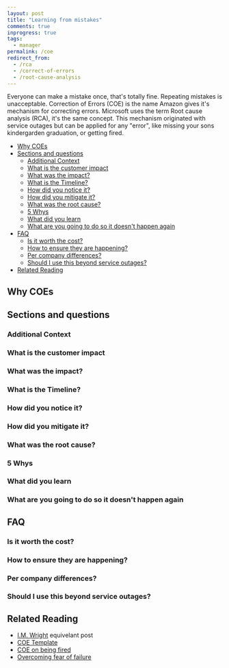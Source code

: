 ```yaml
---
layout: post
title: "Learning from mistakes"
comments: true
inprogress: true
tags:
  - manager
permalink: /coe
redirect_from:
  - /rca
  - /correct-of-errors
  - /root-cause-analysis
---
```


Everyone can make a mistake once, that's totally fine. Repeating mistakes is unacceptable. Correction of Errors (COE) is the name Amazon gives it's mechanism for correcting errors. Microsoft uses the term Root cause analysis (RCA), it's the same concept. This mechanism originated with service outages but can be applied for any "error", like missing your sons kindergarden graduation, or getting fired.

<!-- prettier-ignore-start -->
<!-- vim-markdown-toc GFM -->

- [Why COEs](#why-coes)
- [Sections and questions](#sections-and-questions)
    - [Additional Context](#additional-context)
    - [What is the customer impact](#what-is-the-customer-impact)
    - [What was the impact?](#what-was-the-impact)
    - [What is the Timeline?](#what-is-the-timeline)
    - [How did you notice it?](#how-did-you-notice-it)
    - [How did you mitigate it?](#how-did-you-mitigate-it)
    - [What was the root cause?](#what-was-the-root-cause)
    - [5 Whys](#5-whys)
    - [What did you learn](#what-did-you-learn)
    - [What are you going to do so it doesn't happen again](#what-are-you-going-to-do-so-it-doesnt-happen-again)
- [FAQ](#faq)
    - [Is it worth the cost?](#is-it-worth-the-cost)
    - [How to ensure they are happening?](#how-to-ensure-they-are-happening)
    - [Per company differences?](#per-company-differences)
    - [Should I use this beyond service outages?](#should-i-use-this-beyond-service-outages)
- [Related Reading](#related-reading)

<!-- vim-markdown-toc -->
<!-- prettier-ignore-end -->

## Why COEs

## Sections and questions

### Additional Context

### What is the customer impact

### What was the impact?

### What is the Timeline?

### How did you notice it?

### How did you mitigate it?

### What was the root cause?

### 5 Whys

### What did you learn

### What are you going to do so it doesn't happen again

## FAQ

### Is it worth the cost?

### How to ensure they are happening?

### Per company differences?

### Should I use this beyond service outages?

## Related Reading

- [I.M. Wright](https://imwrightshardcode.com/2019/10/tell-me-why-incident-rcas/) equivelant post
- [COE Template](https://medium.com/@josh_70523/postmortem-correction-of-error-coe-template-db69481da31d)
- [COE on being fired](https://sites.google.com/site/thefaceofamazon/home/coe-why-was-i-fired)
- [Overcoming fear of failure](https://www.pagerduty.com/blog/engineers-guide-on-the-importance-of-failure/)
